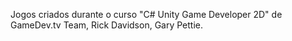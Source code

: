 Jogos criados durante o curso "C# Unity Game Developer 2D" de GameDev.tv Team, Rick Davidson, Gary Pettie.
